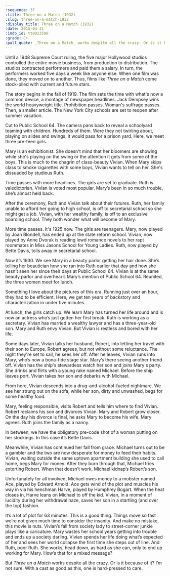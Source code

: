 ```yaml
---
:sequence: 37
:title: Three on a Match (1932)
:slug: three-on-a-match-1932
:display_title: Three on a Match (1932)
:date: 2015-03-31
:imdb_id: tt0023590
:grade: C+
:pull_quote: _Three on a Match_ works despite all the crazy. Or is it because of it? I’m not sure. With a cast as good as this, one is hard-pressed to care. 
---
```

Until a 1948 Supreme Court ruling, the five major Hollywood studios controlled the entire movie business, from production to distribution. The studios contracted performers and paid them a salary. In turn, the performers worked five days a week like anyone else. When one film was done, they moved on to another. Thus, films like _Three on a Match_ come stock-piled with current and future stars. 

The story begins in the fall of 1919. The film sets the time with what's now a common device, a montage of newspaper headlines.  Jack Dempsey wins the world heavyweight title. Prohibition passes. Woman's suffrage passes. Then, a smaller article. The New York City schools are set to reopen after summer vacation.

Cut to Public School 64. The camera pans back to reveal a schoolyard teaming with children. Hundreds of them. Were they not twirling about, playing on slides and swings, it would pass for a prison yard. Here, we meet three pre-teen girls. 

Mary is an exhibitionist. She doesn't mind that her bloomers are showing while she's playing on the swing or the attention it gets from some of the boys. This is much to the chagrin of class-beauty Vivian. When Mary skips class to smoke cigarettes with some boys, Vivian wants to tell on her. She's dissuaded by studious Ruth.

Time passes with more headlines. The girls are set to graduate. Ruth is valedictorian. Vivian is voted most popular. Mary’s been in so much trouble, she’s almost held back.

After the ceremony, Ruth and Vivian talk about their futures. Ruth, her family unable to afford her going to high school, is off to secretarial school so she might get a job. Vivian, with her wealthy family, is off to an exclusive boarding school. They both wonder what will become of Mary.

More time passes. It's 1925 now. The girls are teenagers. Mary, now played by Joan Blondell, has ended up at the state reform school. Vivian, now played by Anne Dvorak is reading lewd romance novels to her rapt roommates in Miss Jasons School for Young Ladies. Ruth, now played by Bette Davis, toils away in secretarial school.

Now it’s 1930. We see Mary in a beauty parlor getting her hair done. She’s telling her beautician how she ran into Ruth earlier that day and how she hasn’t seen her since their days at Public School 64. Vivian is at the same beauty parlor and overhear’s Mary’s mention of Public School 64. Reunited, the three women meet for lunch.

Something I love about the pictures of this era. Running just over an hour, they had to be efficient. Here, we get ten years of backstory and characterization in under five minutes. 

At lunch, the girls catch up. We learn Mary has turned her life around and is now an actress who’s just gotten her first break. Ruth is working as a secretary. Vivian has married a wealthy lawyer and has a three-year-old son. Mary and Ruth envy Vivian. But Vivian is restless and bored with her life. 

Some days later, Vivian talks her husband, Robert, into letting her travel with their son to Europe. Robert agrees, but not without some reluctance. The night they're set to sail, he sees her off. After he leaves, Vivian runs into Mary, who’s now a bona-fide stage star. Mary’s there seeing another friend off. Vivian has the ship's stewardess watch her son and joins Mary's party. She drinks and flirts with a young rake named Michael. Before the ship leaves port, Vivian takes her son and debarks with Michael. 

From here, Vivian descends into a drug-and-alcohol-fueled nightmare. We see her strung out on the sofa, while her son, dirty and unwashed, begs for some healthy food. 

Mary, feeling responsible, visits Robert and tells him where to find Vivian. Robert reclaims his son and divorces Vivian.  Mary and Robert grow closer. On the day his divorce is final, he asks Mary to become his wife. Mary agrees. Ruth joins the family as a nanny.

In between, we have the obligatory pre-code shot of a woman putting on her stockings. In this case it’s Bette Davis.

Meanwhile, Vivian has continued her fall from grace. Michael turns out to be a gambler and the two are now desperate for money to feed their habits. Vivian, waiting outside the same uptown apartment building she used to call home, begs Mary for money. After they burn through that, Michael tries extorting Robert. When that doesn’t work, Michael kidnap’s Robert’s son. 

Unfortunately for all involved, Michael owes money to a mobster named Ace, played by Edward Arnold. Ace gets wind of the plot and muscles his way in via his henchman Harve, played by Humphrey Bogart. When the heat closes in, Harve leans on Michael to off the kid. Vivian, in a moment of lucidity during her withdrawal haze, saves her son in a startling (and over the top) fashion.  

It’s a lot of plot for 63 minutes. This is a good thing. Things move so fast we’re not given much time to consider the insanity. And make no mistake, this movie is nuts. Vivian’s fall from society lady to street-corner junkie plays like a caricature. Mary wastes her school years getting into trouble and ends up a society darling. Vivian spends her life doing what’s expected of her and sees her world collapse the first time she steps out of line. And Ruth, poor Ruth. She works, head down, as hard as she can, only to end up working for Mary. How’s that for a mixed message?

But _Three on a Match_ works despite all the crazy. Or is it because of it? I’m not sure. With a cast as good as this, one is hard-pressed to care. 
